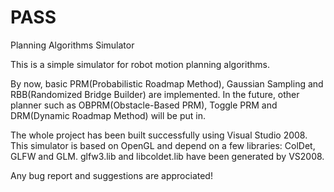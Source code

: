 # PASS
Planning Algorithms Simulator

This is a simple simulator for robot motion planning algorithms.

By now, basic PRM(Probabilistic Roadmap Method), Gaussian Sampling and RBB(Randomized Bridge Builder) are implemented. In the future, other planner such as OBPRM(Obstacle-Based PRM), Toggle PRM and DRM(Dynamic Roadmap Method) will be put in.

The whole project has been built successfully using Visual Studio 2008. This simulator is based on OpenGL and depend on a few libraries: ColDet, GLFW and GLM. glfw3.lib and libcoldet.lib have been generated by VS2008.

Any bug report and suggestions are approciated!
